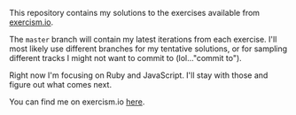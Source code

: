 This repository contains my solutions to the exercises available from [exercism.io](http://exercism.io/).

The `master` branch will contain my latest iterations from each exercise. I'll most likely use different branches for my tentative solutions, or for sampling different tracks I might not want to commit to (lol..."commit to").

Right now I'm focusing on Ruby and JavaScript. I'll stay with those and figure out what comes next.

You can find me on exercism.io [here](http://exercism.io/JohnTheSixth).
